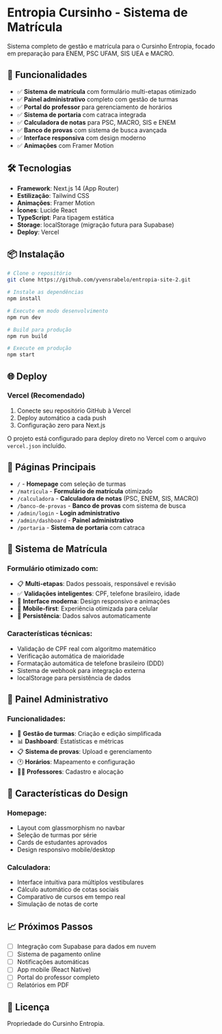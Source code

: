 # Entropia Cursinho - Sistema de Matrícula

Sistema completo de gestão e matrícula para o Cursinho Entropia, focado em preparação para ENEM, PSC UFAM, SIS UEA e MACRO.

## 🚀 Funcionalidades

- ✅ **Sistema de matrícula** com formulário multi-etapas otimizado
- ✅ **Painel administrativo** completo com gestão de turmas
- ✅ **Portal do professor** para gerenciamento de horários
- ✅ **Sistema de portaria** com catraca integrada
- ✅ **Calculadora de notas** para PSC, MACRO, SIS e ENEM
- ✅ **Banco de provas** com sistema de busca avançada
- ✅ **Interface responsiva** com design moderno
- ✅ **Animações** com Framer Motion

## 🛠️ Tecnologias

- **Framework**: Next.js 14 (App Router)
- **Estilização**: Tailwind CSS
- **Animações**: Framer Motion
- **Ícones**: Lucide React
- **TypeScript**: Para tipagem estática
- **Storage**: localStorage (migração futura para Supabase)
- **Deploy**: Vercel

## 📦 Instalação

```bash
# Clone o repositório
git clone https://github.com/yvensrabelo/entropia-site-2.git

# Instale as dependências
npm install

# Execute em modo desenvolvimento
npm run dev

# Build para produção
npm run build

# Execute em produção
npm start
```

## 🌐 Deploy

### Vercel (Recomendado)
1. Conecte seu repositório GitHub à Vercel
2. Deploy automático a cada push
3. Configuração zero para Next.js

O projeto está configurado para deploy direto no Vercel com o arquivo `vercel.json` incluído.

## 📱 Páginas Principais

- `/` - **Homepage** com seleção de turmas
- `/matricula` - **Formulário de matrícula** otimizado
- `/calculadora` - **Calculadora de notas** (PSC, ENEM, SIS, MACRO)
- `/banco-de-provas` - **Banco de provas** com sistema de busca
- `/admin/login` - **Login administrativo**
- `/admin/dashboard` - **Painel administrativo**
- `/portaria` - **Sistema de portaria** com catraca

## 🎯 Sistema de Matrícula

### Formulário otimizado com:
- 📋 **Multi-etapas**: Dados pessoais, responsável e revisão
- ✅ **Validações inteligentes**: CPF, telefone brasileiro, idade
- 🎨 **Interface moderna**: Design responsivo e animações
- 📱 **Mobile-first**: Experiência otimizada para celular
- 💾 **Persistência**: Dados salvos automaticamente

### Características técnicas:
- Validação de CPF real com algoritmo matemático
- Verificação automática de maioridade
- Formatação automática de telefone brasileiro (DDD)
- Sistema de webhook para integração externa
- localStorage para persistência de dados

## 🔐 Painel Administrativo

### Funcionalidades:
- 👥 **Gestão de turmas**: Criação e edição simplificada
- 📊 **Dashboard**: Estatísticas e métricas
- 📋 **Sistema de provas**: Upload e gerenciamento
- 🕐 **Horários**: Mapeamento e configuração
- 👨‍🏫 **Professores**: Cadastro e alocação

## 🎨 Características do Design

### Homepage:
- Layout com glassmorphism no navbar
- Seleção de turmas por série
- Cards de estudantes aprovados
- Design responsivo mobile/desktop

### Calculadora:
- Interface intuitiva para múltiplos vestibulares
- Cálculo automático de cotas sociais
- Comparativo de cursos em tempo real
- Simulação de notas de corte

## 📈 Próximos Passos

- [ ] Integração com Supabase para dados em nuvem
- [ ] Sistema de pagamento online
- [ ] Notificações automáticas
- [ ] App mobile (React Native)
- [ ] Portal do professor completo
- [ ] Relatórios em PDF

## 📄 Licença

Propriedade do Cursinho Entropia.
